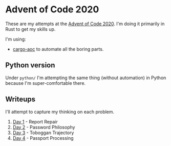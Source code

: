 # Advent of Code 2020

These are my attempts at the [Advent of Code 2020](https://adventofcode.com/2020). I'm doing it primarily in Rust to get my skills up.

I'm using:
- [cargo-aoc](https://github.com/gobanos/cargo-aoc) to automate all the boring parts.


## Python version

Under `python/` I'm attempting the same thing (without automation) in Python because I'm super-comfortable there.


## Writeups

I'll attempt to capture my thinking on each problem.

1. [Day 1](day1.md) - Report Repair
2. [Day 2](day2.md) - Password Philosophy
3. [Day 3](day3.md) - Toboggan Trajectory
4. [Day 4](day4.md) - Passport Processing
